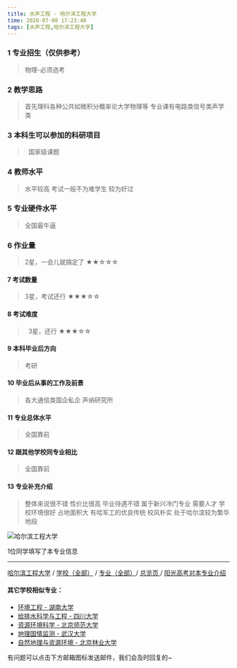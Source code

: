 ```yaml
---
title: 水声工程 - 哈尔滨工程大学
time: 2020-07-08 17:23:48
tags: [水声工程,哈尔滨工程大学]
---
```

### 1 专业招生（仅供参考）  
> 物理-必须选考

### 2 教学思路
> 首先理科各种公共如微积分概率论大学物理等 专业课有电路类信号类声学类

### 3 本科生可以参加的科研项目
>  国家级课题

### 4 教师水平
> 水平较高 考试一般不为难学生 较为好过

### 5 专业硬件水平
> 全国最牛逼

### 6 作业量
>2星，一会儿就搞定了
★★☆☆☆

#### 7 考试数量
>3星，考试还行
★★★☆☆

#### 8 考试难度
> 
3星，还行
★★★☆☆

#### 9 本科毕业后方向
> 考研

#### 10 毕业后从事的工作及前景
> 各大通信类国企私企 声纳研究所

#### 11 专业总体水平
> 全国靠前

#### 12 跟其他学校同专业相比
> 全国靠前

#### 13 专业补充介绍
> 整体来说很不错 性价比很高 毕业待遇不错 属于新兴冷门专业 需要人才 学校环境很好 占地面积大 有哈军工的优良传统 校风朴实 处于哈尔滨较为繁华地段

![哈尔滨工程大学](http://upload-images.jianshu.io/upload_images/6206192-74d853c76a74ba5d.png?imageMogr2/auto-orient/strip%7CimageView2/2/w/1240)

1位同学填写了本专业信息
***
[哈尔滨工程大学](https://univgo.github.io/2020/07/08/哈尔滨工程大学) / [学校（全部）](https://univgo.github.io/2020/07/09/学校汇总页) / [专业（全部）](https://univgo.github.io/2020/07/09/专业汇总页)/ [总览页 ](https://univgo.github.io/2020/07/09/总览)/ [阳光高考对本专业介绍](http://gaokao.chsi.com.cn/sch/zyk/view.do?schId=73395184&specId=213778858)
#### 其它学校相似专业：
- [环境工程 - 湖南大学](https://univgo.github.io/2020/07/08/环境工程%20-%20湖南大学)
- [给排水科学与工程 - 四川大学](https://univgo.github.io/2020/07/08/给排水科学与工程%20-%20四川大学)
- [资源环境科学 - 北京师范大学](https://univgo.github.io/2020/07/08/资源环境科学%20-%20北京师范大学)
- [地理国情监测 - 武汉大学](https://univgo.github.io/2020/07/08/地理国情监测%20-%20武汉大学)
- [自然地理与资源环境 - 北京林业大学](https://univgo.github.io/2020/07/08/自然地理与资源环境%20-%20北京林业大学)



有问题可以点击下方邮箱图标发送邮件，我们会及时回复的~
